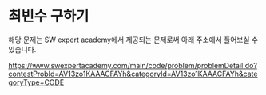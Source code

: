 # 최빈수 구하기

해당 문제는 SW expert academy에서 제공되는 문제로써 아래 주소에서 풀어보실 수 있습니다.

https://www.swexpertacademy.com/main/code/problem/problemDetail.do?contestProbId=AV13zo1KAAACFAYh&categoryId=AV13zo1KAAACFAYh&categoryType=CODE